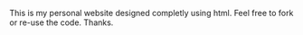 This is my personal website designed completly using html. Feel free to fork or re-use the code.
Thanks.
